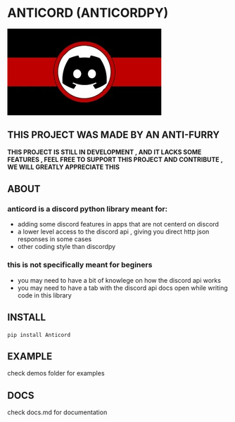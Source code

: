 # ANTICORD (ANTICORDPY)

![anticord logo](Anticord_logo.jpg)

## THIS PROJECT WAS MADE BY AN ANTI-FURRY

**THIS PROJECT IS STILL IN DEVELOPMENT , AND IT LACKS SOME FEATURES , FEEL FREE TO SUPPORT THIS PROJECT AND CONTRIBUTE , WE WILL GREATLY APPRECIATE THIS**

## ABOUT

### anticord is a discord python library meant for:

- adding some discord features in apps that are not centerd on discord
- a lower level access to the discord api , giving you direct http json responses in some cases
- other coding style than discordpy

### this is not specifically meant for beginers

- you may need to have a bit of knowlege on how the discord api works
- you may need to have a tab with the discord api docs open while writing code in this library

## INSTALL
`pip install Anticord`

## EXAMPLE

check demos folder for examples

## DOCS

check docs.md for documentation

